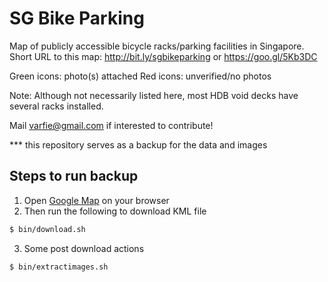 SG Bike Parking
===============

Map of publicly accessible bicycle racks/parking facilities in Singapore. Short URL to this map: http://bit.ly/sgbikeparking or https://goo.gl/5Kb3DC

Green icons: photo(s) attached
Red icons: unverified/no photos

Note: Although not necessarily listed here, most HDB void decks have several racks installed.

Mail varfie@gmail.com if interested to contribute!

*** this repository serves as a backup for the data and images

## Steps to run backup

1. Open [Google Map](http://bit.ly/sgbikeparking) on your browser
2. Then run the following to download KML file
```bash
$ bin/download.sh
```
3. Some post download actions
```bash
$ bin/extractimages.sh
```
